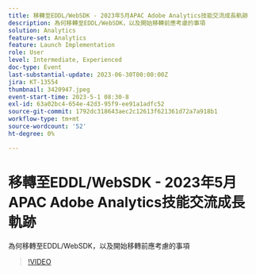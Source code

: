 ```yaml
---
title: 移轉至EDDL/WebSDK - 2023年5月APAC Adobe Analytics技能交流成長軌跡
description: 為何移轉至EDDL/WebSDK，以及開始移轉前應考慮的事項
solution: Analytics
feature-set: Analytics
feature: Launch Implementation
role: User
level: Intermediate, Experienced
doc-type: Event
last-substantial-update: 2023-06-30T00:00:00Z
jira: KT-13554
thumbnail: 3420947.jpeg
event-start-time: 2023-5-1 08:30-8
exl-id: 63a02bc4-654e-42d3-95f9-ee91a1adfc52
source-git-commit: 1792dc318643aec2c12613f621361d72a7a918b1
workflow-type: tm+mt
source-wordcount: '52'
ht-degree: 0%

---
```


# 移轉至EDDL/WebSDK - 2023年5月APAC Adobe Analytics技能交流成長軌跡

為何移轉至EDDL/WebSDK，以及開始移轉前應考慮的事項

>[!VIDEO](https://video.tv.adobe.com/v/3420947/?learn=on)
